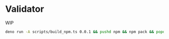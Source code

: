 # Validator

WIP

```bash
deno run -A scripts/build_npm.ts 0.0.1 && pushd npm && npm pack && popd
```
